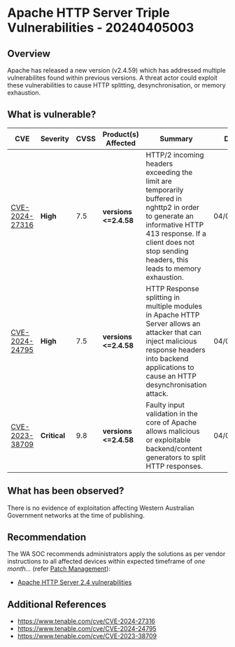 # Apache HTTP Server Triple Vulnerabilities - 20240405003

## Overview

Apache has released a new version (v2.4.59) which has addressed multiple vulnerabilites found within previous versions. A threat actor could exploit these vulnerabilities to cause HTTP splitting, desynchronisation, or memory exhaustion. 

## What is vulnerable?

| CVE    | Severity     | CVSS | Product(s) Affected | Summary | Dated |
| ------ | ------------ | ---- | ------------------- | ------- | ----- |
| [CVE-2024-27316](https://nvd.nist.gov/vuln/detail/CVE-2024-27316) | **High** | 7.5  | **versions <=2.4.58**  |    HTTP/2 incoming headers exceeding the limit are temporarily buffered in nghttp2 in order to generate an informative HTTP 413 response. If a client does not stop sending headers, this leads to memory exhaustion.     |   04/04/2024      |
| [CVE-2024-24795](<https://nvd.nist.gov/vuln/detail/CVE-2024-24795>) | **High** | 7.5  | **versions <=2.4.58** |    HTTP Response splitting in multiple modules in Apache HTTP Server allows an attacker that can inject malicious response headers into backend applications to cause an HTTP desynchronisation attack.     |    04/04/2024   |
| [CVE-2023-38709](<https://nvd.nist.gov/vuln/detail/CVE-2023-38709>) | **Critical** | 9.8  | **versions <=2.4.58** |    Faulty input validation in the core of Apache allows malicious or exploitable backend/content generators to split HTTP responses.     |    04/04/2024   |

## What has been observed?

There is no evidence of exploitation affecting Western Australian Government networks at the time of publishing.

## Recommendation

The WA SOC recommends administrators apply the solutions as per vendor instructions to all affected devices within expected timeframe of *one month...* (refer [Patch Management](../guidelines/patch-management.md)):

- [Apache HTTP Server 2.4 vulnerabilities](https://httpd.apache.org/security/vulnerabilities_24.html)

## Additional References

- https://www.tenable.com/cve/CVE-2024-27316
- https://www.tenable.com/cve/CVE-2024-24795
- https://www.tenable.com/cve/CVE-2023-38709
